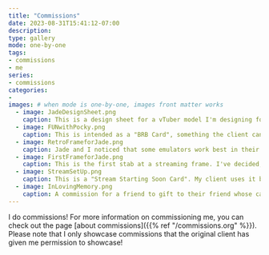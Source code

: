 ```yaml
---
title: "Commissions"
date: 2023-08-31T15:41:12-07:00
description: 
type: gallery
mode: one-by-one
tags:
- commissions
- me
series:
- commissions
categories:
-
images: # when mode is one-by-one, images front matter works
  - image: JadeDesignSheet.png
    caption: This is a design sheet for a vTuber model I'm designing for a friend!
  - image: FUNwithPocky.png
    caption: This is intended as a "BRB Card", something the client can use on stream when they need a break.
  - image: RetroFrameforJade.png
    caption: Jade and I noticed that some emulators work best in their original 4:3 aspect ratio so I made a frame to work with them.
  - image: FirstFrameforJade.png
    caption: This is the first stab at a streaming frame. I've decided, after doing the retro one to edit this a bit. That'll be done after Thanksgiving
  - image: StreamSetUp.png
    caption: This is a "Stream Starting Soon Card". My client uses it before the stream starts.
  - image: InLovingMemory.png
    caption: A commission for a friend to gift to their friend whose cat passed away 🥺
---
```


I do commissions! For more information on commissioning me, you can check out the page [about commissions]({{% ref "/commissions.org" %}}). Please note that I only showcase commissions that the original client has given me permission to showcase!
